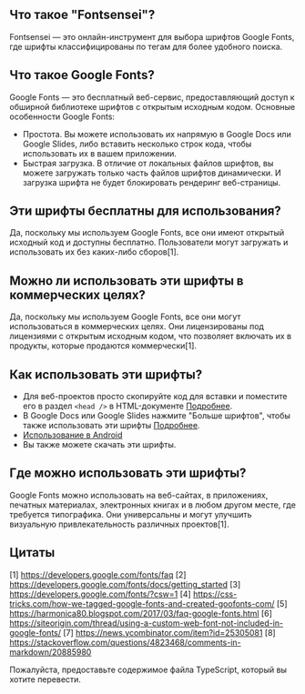 ## Что такое "Fontsensei"?
Fontsensei — это онлайн-инструмент для выбора шрифтов Google Fonts, где шрифты классифицированы по тегам для более удобного поиска.

## Что такое Google Fonts?
Google Fonts — это бесплатный веб-сервис, предоставляющий доступ к обширной библиотеке шрифтов с открытым исходным кодом. Основные особенности Google Fonts:
- Простота. Вы можете использовать их напрямую в Google Docs или Google Slides, либо вставить несколько строк кода, чтобы использовать их в вашем приложении.
- Быстрая загрузка. В отличие от локальных файлов шрифтов, вы можете загружать только часть файлов шрифтов динамически. И загрузка шрифта не будет блокировать рендеринг веб-страницы.

## Эти шрифты бесплатны для использования?
Да, поскольку мы используем Google Fonts, все они имеют открытый исходный код и доступны бесплатно. Пользователи могут загружать и использовать их без каких-либо сборов[1].

## Можно ли использовать эти шрифты в коммерческих целях?
Да, поскольку мы используем Google Fonts, все они могут использоваться в коммерческих целях. Они лицензированы под лицензиями с открытым исходным кодом, что позволяет включать их в продукты, которые продаются коммерчески[1].

## Как использовать эти шрифты?
- Для веб-проектов просто скопируйте код для вставки и поместите его в раздел `<head />` в HTML-документе [Подробнее](https://developers.google.com/fonts/docs/getting_started).
- В Google Docs или Google Slides нажмите "Больше шрифтов", чтобы также использовать эти шрифты [Подробнее](https://fonts.google.com/knowledge/choosing_type/adding_fonts_to_google_docs).
- [Использование в Android](https://developers.google.com/fonts/docs/android)
- Вы также можете скачать эти шрифты.

## Где можно использовать эти шрифты?
Google Fonts можно использовать на веб-сайтах, в приложениях, печатных материалах, электронных книгах и в любом другом месте, где требуется типографика. Они универсальны и могут улучшить визуальную привлекательность различных проектов[1].

## Цитаты
[1] https://developers.google.com/fonts/faq
[2] https://developers.google.com/fonts/docs/getting_started
[3] https://developers.google.com/fonts/?csw=1
[4] https://css-tricks.com/how-we-tagged-google-fonts-and-created-goofonts-com/
[5] https://harmonica80.blogspot.com/2017/03/faq-google-fonts.html
[6] https://siteorigin.com/thread/using-a-custom-web-font-not-included-in-google-fonts/
[7] https://news.ycombinator.com/item?id=25305081
[8] https://stackoverflow.com/questions/4823468/comments-in-markdown/20885980

Пожалуйста, предоставьте содержимое файла TypeScript, который вы хотите перевести.
